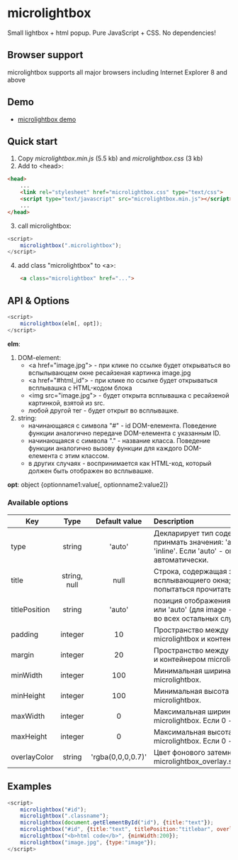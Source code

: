 # microlightbox
Small lightbox + html popup. Pure JavaScript + CSS. No dependencies!

## Browser support

microlightbox supports all major browsers including Internet Explorer 8 and above

## Demo

* [microlightbox demo](http://kyberprizrak.ru/microlightbox/demo.html)

## Quick start

1) Copy *microlightbox.min.js* (5.5 kb) and *microlightbox.css* (3 kb)
2) Add to &lt;head&gt;:

```html
<head>
    ...
    <link rel="stylesheet" href="microlightbox.css" type="text/css">
    <script type="text/javascript" src="microlightbox.min.js"></script>
    ...
</head>
```
3) call microlightbox:
```js
<script>
    microlightbox(".microlightbox");
</script>
```
4) add class "microlightbox" to &lt;a&gt;:
```html
    <a class="microlightbox" href="...">
```

## API & Options

```js
<script>
    microlightbox(elm[, opt]);
</script>
```
**elm**:
1. DOM-element:
   * &lt;a href="image.jpg"&gt; - при клике по ссылке будет открываться во вспылывающем окне ресайзеная картинка image.jpg
   * &lt;a href="#html_id"&gt; - при клике по ссылке будет открываться всплывашка с HTML-кодом блока <div id="html_id">
   * &lt;img src="image.jpg"&gt; - будет открыта всплывашка с ресайзеной картинкой, взятой из src.
   * любой другой тег - будет открыт во всплывашке.
2. string:
   * начинающаяся с символа "#" - id DOM-елемента. Поведение функции аналогично передаче DOM-елемента с указанным ID.
   * начинающаяся с символа "." - название класса. Поведение функции аналогично вызову функции для каждого DOM-елемента с этим классом.
   * в других случаях - воспринимается как HTML-код, который должен быть отображен во всплывашке.

**opt**: object {optionname1:value[, optionname2:value2]}

### Available options
| Key           |  Type        | Default value     | Description      |
| ------------- |:------------:|:-----------------:| :----------------|
| type          | string       | 'auto'            | Декларирует тип содержимого. Может принмать значения: 'auto', 'image', 'html' или 'inline'. Если 'auto' - определить автоматически. |
| title         | string, null | null              | Строка, содержащая заловок всплывающиего окна; Если null - попытаться прочитать из атрибута title |
| titlePosition | string       | 'auto'            | позиция отображения title: 'titlebar', 'inside' или 'auto' (для image - используется inside, во всех остальных случаях - titlebar) |
| padding       | integer      | 10                | Пространство между контейнером microlightbox и контентом. |
| margin        | integer      | 20                | Пространство между областью просмотра и контейнером microlightbox. |
| minWidth      | integer      | 100               | Минимальная ширина контейнера microlightbox. |
| minHeight     | integer      | 100               | Минимальная высота контейнера microlightbox. |
| maxWidth      | integer      | 0                 | Максимальная ширина контейнера microlightbox. Если 0 - игнорировать. |
| maxHeight     | integer      | 0                 | Максимальная высота контейнера microlightbox. Если 0 - игнорировать. |
| overlayColor  | string       | 'rgba(0,0,0,0.7)' | Цвет фонового затемнения (значение для microlightbox_overlay.style.backgroundColor). |

 
## Examples
 
```js
<script>
    microlightbox("#id");
    microlightbox(".classname");
    microlightbox(document.getElementById("id"), {title:"text"});
    microlightbox("#id", {title:"text", titlePosition:"titlebar", overlayColor:''});
    microlightbox("<b>html code</b>", {minWidth:200});
    microlightbox("image.jpg", {type:"image"});
</script>
```
